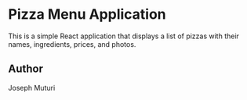 # Pizza Menu Application

This is a simple React application that displays a list of pizzas with their names, ingredients, prices, and photos.

## Author

Joseph Muturi

